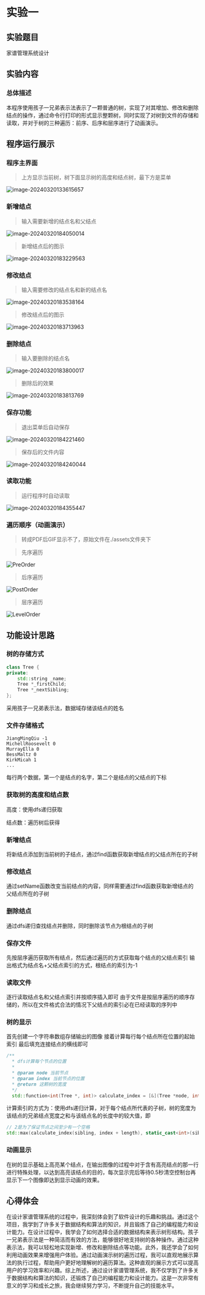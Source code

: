 # 实验一

## 实验题目

家谱管理系统设计

## 实验内容

### 总体描述

本程序使用孩子一兄弟表示法表示了一颗普通的树，实现了对其增加、修改和删除结点的操作，通过命令行打印的形式显示整颗树，同时实现了对树到文件的存储和读取，并对于树的三种遍历：前序、后序和层序进行了动画演示。

## 程序运行展示

### 程序主界面 

> 上方显示当前树，树下面显示树的高度和结点树，最下方是菜单

![image-20240320133615657](assets/image-20240320133615657.png)

### 新增结点

> 输入需要新增的结点名和父结点

![image-20240320184050014](assets/image-20240320184050014.png)

> 新增结点后的图示

![image-20240320183229563](assets/image-20240320183229563.png)	

### 修改结点

> 输入需要修改的结点名和新的结点名

![image-20240320183538164](assets/image-20240320183538164.png)

> 修改结点后的图示

![image-20240320183713963](assets/image-20240320183713963.png)

### 删除结点

> 输入要删除的结点名

![image-20240320183800017](assets/image-20240320183800017.png)

> 删除后的效果

![image-20240320183813769](assets/image-20240320183813769.png)

### 保存功能

> 退出菜单后自动保存

![image-20240320184221460](assets/image-20240320184221460.png)

> 保存后的文件内容

![image-20240320184240044](assets/image-20240320184240044.png)

### 读取功能

> 运行程序时自动读取

![image-20240320184355447](assets/image-20240320184355447.png)

### 遍历顺序（动画演示）

> 转成PDF后GIF显示不了，原始文件在./assets文件夹下

> 先序遍历
>

![PreOrder](assets/PreOrder.gif)

> 后序遍历

![PostOrder](assets/PostOrder.gif)

> 层序遍历

![LevelOrder](assets/LevelOrder.gif)

## 功能设计思路

### 树的存储方式

```c++
class Tree {
private:
    std::string _name;
    Tree *_firstChild;
    Tree *_nextSibling;
};
```

采用孩子一兄弟表示法，数据域存储该结点的姓名

### 文件存储格式

```
JiangMingQiu -1
MichellRoosevelt 0
MurrayElla 0
BessMaltz 0
KirkMicah 1
...
```

每行两个数据，第一个是结点的名字，第二个是结点的父结点的下标

### 获取树的高度和结点数

高度：使用dfs递归获取

结点数：遍历树后获得

### 新增结点

将新结点添加到当前树的子结点，通过find函数获取新增结点的父结点所在的子树

### 修改结点

通过setName函数改变当前结点的内容，同样需要通过find函数获取新增结点的父结点所在的子树

### 删除结点

通过dfs递归查找结点并删除，同时删除该节点为根结点的子树

### 保存文件

先按层序遍历获取所有结点，然后通过遍历的方式获取每个结点的父结点索引
输出格式为结点名+父结点索引的方式，根结点的索引为-1

### 读取文件

逐行读取结点名和父结点索引并按顺序插入即可
由于文件是按层序遍历的顺序存储的，所以在文件格式合法的情况下父结点的索引必在已经读取的序列中

### 树的显示

首先创建一个字符串数组存储输出的图像
接着计算每行每个结点所在位置的起始索引
最后填充连接结点的横线即可

```c++
/**
  * dfs计算每个节点的位置
  *
  * @param node 当前节点
  * @param index 当前节点的位置
  * @return 这颗树的宽度
  */
  std::function<int(Tree *, int)> calculate_index = [&](Tree *node, int index) {...}
```

计算索引的方式为：使用dfs递归计算，对于每个结点所代表的子树，树的宽度为该结点的兄弟结点宽度之和与该结点名的长度中的较大值，即

```c++
// 2是为了保证节点之间至少有一个空格
std::max(calculate_index(sibling, index + length), static_cast<int>(sibling->getName().length() + 2));
```

### 动画显示

在树的显示基础上高亮某个结点，在输出图像的过程中对于含有高亮结点的那一行进行特殊处理，以达到高亮该结点的目的，每次显示完后等待0.5秒清空控制台再显示下一个图像即达到显示动画的效果。

## 心得体会

​	在设计家谱管理系统的过程中，我深刻体会到了软件设计的乐趣和挑战。通过这个项目，我学到了许多关于数据结构和算法的知识，并且锻炼了自己的编程能力和设计能力。
​	在设计过程中，我学会了如何选择合适的数据结构来表示树形结构。孩子一兄弟表示法是一种简洁而有效的方法，能够很好地支持树的各种操作。通过这种表示法，我可以轻松地实现新增、修改和删除结点等功能。
​	此外，我还学会了如何利用动画效果来增强用户体验。通过动画演示树的遍历过程，我可以直观地展示算法的执行过程，帮助用户更好地理解树的遍历算法。这种直观的展示方式可以提高用户的学习效率和兴趣。
​	综上所述，通过设计家谱管理系统，我不仅学到了许多关于数据结构和算法的知识，还锻炼了自己的编程能力和设计能力。这是一次非常有意义的学习和成长之旅，我会继续努力学习，不断提升自己的技能水平。